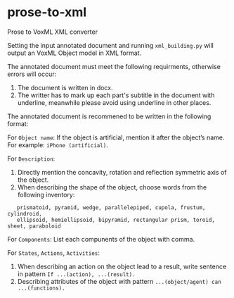 # prose-to-xml
Prose to VoxML XML converter

Setting the input annotated document and running ```xml_building.py``` will output an VoxML Object model in XML format. 

The annotated document must meet the following requirments, otherwise errors will occur: 
  1. The document is written in docx. 
  2. The writter has to mark up each part's subtitle in the document with underline, meanwhile please avoid using underline in other places. 
  
The annotated document is recommened to be written in the following format: 

  For ```Object name```: 
    If the object is artificial, mention it after the object’s name. For example: ```iPhone (artificial)```.
    
  For ```Description```:
  1. Directly mention the concavity, rotation and reflection symmetric axis of the object.
  2. When describing the shape of the object, choose words from the following inventory: 
  ```text
     prismatoid, pyramid, wedge, parallelepiped, cupola, frustum, cylindroid, 
     ellipsoid, hemiellipsoid, bipyramid, rectangular prism, toroid, sheet, paraboloid
   ```
  
  For ```Components```: 
  List each compunents of the object with comma. 
  
  For ```States```, ```Actions```, ```Activities```:
  1. When describing an action on the object lead to a result, write sentence in pattern ```If ...(action), ...(result).```
  2. Describing attributes of the object with pattern ```...(object/agent) can ...(functions).```
